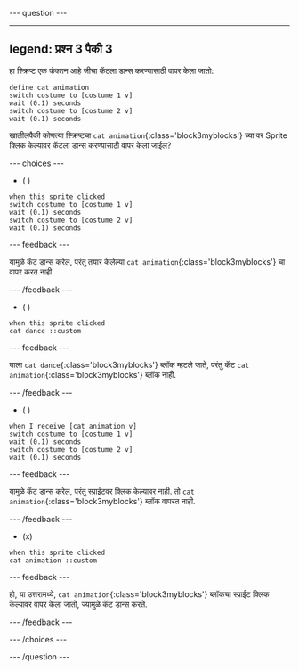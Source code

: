 
--- question ---

---
legend: प्रश्न 3 पैकी 3
---

हा स्क्रिप्ट एक फंक्शन आहे जीचा कॅटला डान्स करण्यासाठी वापर केला जातो:

```blocks3
define cat animation
switch costume to [costume 1 v]
wait (0.1) seconds
switch costume to [costume 2 v]
wait (0.1) seconds
```

खालीलपैकी कोणत्या स्क्रिप्टचा `cat animation`{:class='block3myblocks'} च्या वर Sprite क्लिक केल्यावर कॅटला डान्स करण्यासाठी वापर केला जाईल?

--- choices ---

- ( )

```blocks3
when this sprite clicked
switch costume to [costume 1 v]
wait (0.1) seconds
switch costume to [costume 2 v]
wait (0.1) seconds
```

  --- feedback ---

  यामुळे कॅट डान्स करेल, परंतु तयार केलेल्या `cat animation`{:class='block3myblocks'} चा वापर करत नाही.

  --- /feedback ---

- ( )

```blocks3
when this sprite clicked
cat dance ::custom
```

  --- feedback ---

  याला `cat dance`{:class='block3myblocks'} ब्लॉक म्हटले जाते, परंतु कॅट `cat animation`{:class='block3myblocks'} ब्लॉक नाही.

  --- /feedback ---

- ( )

```blocks3
when I receive [cat animation v]
switch costume to [costume 1 v]
wait (0.1) seconds
switch costume to [costume 2 v]
wait (0.1) seconds
```

  --- feedback ---

  यामुळे कॅट डान्स करेल, परंतु स्प्राईटवर क्लिक केल्यावर नाही. तो `cat animation`{:class='block3myblocks'} ब्लॉक वापरत नाही.

  --- /feedback ---

- (x)

```blocks3
when this sprite clicked
cat animation ::custom
```

  --- feedback ---

हो, या उत्तरामध्ये, `cat animation`{:class='block3myblocks'} ब्लॉकचा स्प्राईट क्लिक केल्यावर वापर केला जातो, ज्यामुळे कॅट डान्स करते.

  --- /feedback ---

--- /choices ---

--- /question ---
